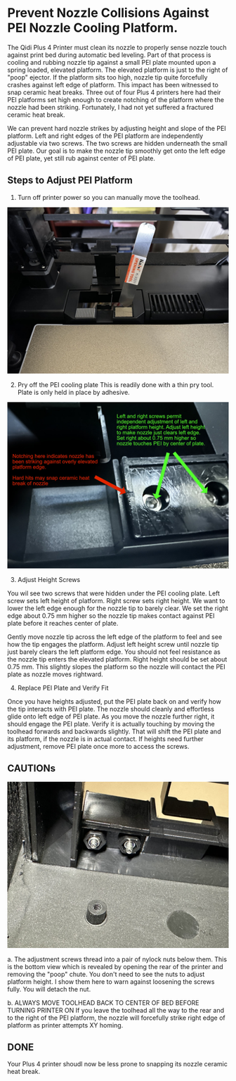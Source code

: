 # Prevent Nozzle Collisions Against PEI Nozzle Cooling Platform.

The Qidi Plus 4 Printer must clean its nozzle to properly sense nozzle touch against print bed during automatic bed leveling. Part of that process is cooling and rubbing  nozzle tip against a small PEI plate mounted upon a spring loaded, elevated platform. The elevated platform is just to the right of "poop" ejector. If the platform sits too high, nozzle tip quite forcefully crashes against left edge of platform. This impact has been witnessed to snap ceramic heat breaks. Three out of four Plus 4 printers here had their PEI platforms set high enough to create notching of the platform where the nozzle had been striking. Fortunately, I had not yet suffered a fractured ceramic heat break.

We can prevent hard nozzle strikes by adjusting height and slope of the PEI platform. Left and right edges of the PEI platform are independently adjustable via two screws. The two screws are hidden underneath the small PEI plate. Our goal is to make the nozzle tip smoothly get onto the left edge of PEI plate, yet still rub against center of PEI plate.



## Steps to Adjust PEI Platform


1. Turn off printer power so you can manually move the toolhead. 





<img src="./pry%20off%20PEI%20cooling%20plate.jpg">

2. Pry off the PEI cooling plate
This is readily done with a thin pry tool. Plate is only held in place by adhesive. 




<img src="./screws.jpg">

3. Adjust Height Screws


You wil see two screws that were hidden under the PEI cooling plate. Left screw sets left height of platform. Right screw sets right height. We want to lower the left edge enough for the nozzle tip to barely clear. We set the right edge about 0.75 mm higher so the nozzle tip makes contact against PEI plate before it reaches center of plate.


Gently move nozzle tip across the left edge of the platform to feel and see how the tip engages the platform. Adjust left height screw until nozzle tip just barely clears the left platform edge. You should not feel resistance as the nozzle tip enters the elevated platform. Right height should be set about 0.75 mm. This slightly slopes the platform so the nozzle will contact the PEI plate as nozzle moves rightward. 




4. Replace PEI Plate and Verify Fit

Once you have heights adjusted, put the PEI plate back on and verify how the tip interacts with PEI plate. The nozzle should cleanly and effortless glide onto left edge of PEI plate. As you move the nozzle further right, it should engage the PEI plate. Verify it is actually touching by moving the toolhead forwards and backwards slightly. That will shift the PEI plate and its platform, if the nozzle is in actual contact. If heights need further adjustment, remove PEI plate once more to access the screws.



## CAUTIONs

<img src="./nylock-nuts.jpg">

a. The adjustment screws thread into a pair of nylock nuts below them. This is the bottom view which is revealed by opening the rear of the printer and removing the "poop" chute. You don't need to see the nuts to adjust platform height. I show them here to warn against loosening the screws fully. You will detach the nut.

b. ALWAYS MOVE TOOLHEAD BACK TO CENTER OF BED BEFORE TURNING PRINTER ON
If you leave the toolhead all the way to the rear and to the right of the PEI platform, the nozzle will forcefully strike right edge of platform as printer attempts XY homing.




## DONE 
Your Plus 4 printer shoudl now be less prone to snapping its nozzle ceramic heat break.







